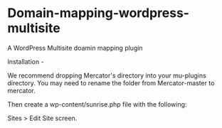 # Domain-mapping-wordpress-multisite
A WordPress Multisite doamin mapping plugin 

Installation - 

We recommend dropping Mercator's directory into your mu-plugins directory. You may need to rename the folder from Mercator-master to mercator.

Then create a wp-content/sunrise.php file with the following:

<?php
// Default mu-plugins directory if you haven't set it
defined( 'WPMU_PLUGIN_DIR' ) or define( 'WPMU_PLUGIN_DIR', WP_CONTENT_DIR . '/mu-plugins' );

require WPMU_PLUGIN_DIR . '/mercator/mercator.php';

Additionally, in order for sunrise.php to be loaded, you must add the following to your wp-config.php:

define('SUNRISE', true);

Aliases are created in the Network Admin > Sites > Edit Site screen.
